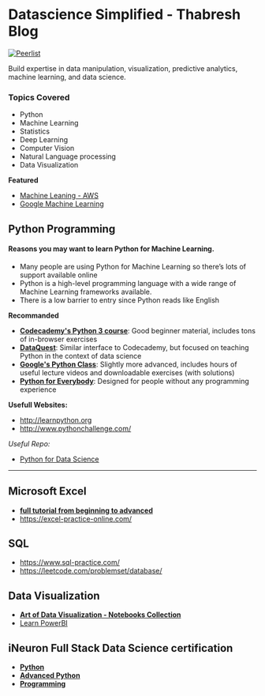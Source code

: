 # Datascience Simplified - Thabresh Blog
[![Peerlist](https://github-readme-badge.peerlist.io/api/thabresh)](https://peerlist.io/thabresh)

Build expertise in data manipulation, visualization, predictive analytics, machine learning, and data science.

### Topics Covered

- Python
- Machine Learning
- Statistics
- Deep Learning
- Computer Vision
- Natural Language processing
- Data Visualization

**Featured**
- [Machine Leaning - AWS](https://docs.aws.amazon.com/machine-learning/latest/dg/what-is-amazon-machine-learning.html)
- [Google Machine Learning](https://developers.google.com/machine-learning/crash-course)

## Python Programming

#### Reasons you may want to learn Python for Machine Learning.

- Many people are using Python for Machine Learning so there’s lots of support available online
- Python is a high-level programming language with a wide range of Machine Learning frameworks available.
- There is a low barrier to entry since Python reads like English

**Recommanded**
- **[Codecademy's Python 3 course](https://www.codecademy.com/learn/learn-python-3)**: Good beginner material, includes tons of in-browser exercises
- **[DataQuest](https://dataquest.io/)**: Similar interface to Codecademy, but focused on teaching Python in the context of data science
- **[Google's Python Class](https://developers.google.com/edu/python/)**: Slightly more advanced, includes hours of useful lecture videos and downloadable exercises (with solutions)
- **[Python for Everybody](https://www.coursera.org/specializations/python)**: Designed for people without any programming experience

**Usefull Websites:**
- http://learnpython.org
- http://www.pythonchallenge.com/

*Useful Repo:*
- [Python for Data Science](https://github.com/achuthasubhash/Complete-Life-Cycle-of-a-Data-Science-Project)
---
## Microsoft Excel

- **[full tutorial from beginning to advanced](https://edu.gcfglobal.org/en/excel/)**
- https://excel-practice-online.com/

## SQL

- https://www.sql-practice.com/
- https://leetcode.com/problemset/database/

## Data Visualization

- **[Art of Data Visualization - Notebooks Collection](https://www.kaggle.com/discussions/general/364289)**
- [Learn PowerBI](https://www.workout-wednesday.com/power-bi-challenges/)

## iNeuron Full Stack Data Science certification

- **[Python](https://github.com/thabresh-s/Data-Science/tree/main/Python%20Programming/iNeuron)**
- **[Advanced Python](https://github.com/thabresh-s/Data-Science/tree/main/Python%20Programming/iNeuron)**
- **[Programming](https://github.com/thabresh-s/Data-Science/tree/main/Python%20Programming/iNeuron)**
